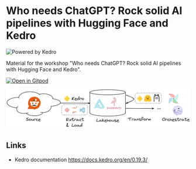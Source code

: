 # Who needs ChatGPT? Rock solid AI pipelines with Hugging Face and Kedro

![Powered by Kedro](https://img.shields.io/badge/powered_by-kedro-ffc900?logo=kedro)

Material for the workshop "Who needs ChatGPT? Rock solid AI pipelines with Hugging Face and Kedro".

[![Open in Gitpod](https://gitpod.io/button/open-in-gitpod.svg)](https://gitpod.io/#https://github.com/astrojuanlu/workshop-kedro-huggingface/)

![Architecture](./kedro-hf.png)

## Links

- Kedro documentation https://docs.kedro.org/en/0.19.3/
